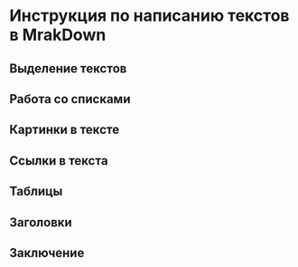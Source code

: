 # Инструкция по написанию текстов в MrakDown

## Выделение текстов

## Работа со списками

## Картинки в тексте

## Ссылки в текста

## Таблицы

## Заголовки

## Заключение